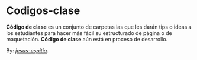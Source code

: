 # Codigos-clase

**Código de clase** es un conjunto de carpetas las que les darán tips o ideas a los estudiantes para hacer más fácil su estructurado de página o de maquetación. **Código de clase** aún está en proceso de desarrollo. 

By: *[jesus-espitia](https://github.com/jesus-espitia/Codigos-clase.git)*.